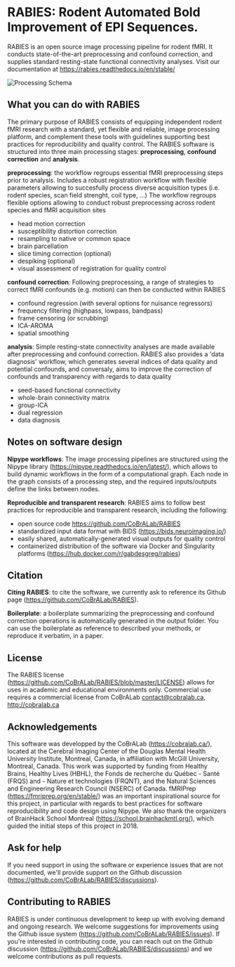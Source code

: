 # RABIES: Rodent Automated Bold Improvement of EPI Sequences.

RABIES is an open source image processing pipeline for rodent fMRI. It conducts state-of-the-art preprocessing and confound correction, and supplies standard resting-state functional connectivity analyses. Visit our documentation at https://rabies.readthedocs.io/en/stable/

![Processing Schema](pics/processing_schema.png)

## What you can do with RABIES

The primary purpose of RABIES consists of equipping independent rodent fMRI research with a standard, yet flexible and reliable, image processing platform, 
and complement these tools with guidelines supporting best practices for reproducibility and quality control. The RABIES software is structured into three main processing stages: **preprocessing**, **confound correction** and **analysis**. 

**preprocessing**: the workflow regroups essential fMRI preprocessing steps prior to analysis. Includes a robust registration workflow with flexible parameters allowing to succesfully process diverse acquisition types (i.e. rodent species, scan field strenght, coil type, ...)
The workflow regroups flexible options allowing to conduct robust preprocessing across rodent species and fMRI acquisition sites
- head motion correction
- susceptibility distortion correction
- resampling to native or common space
- brain parcellation
- slice timing correction (optional)
- despiking (optional)
- visual assessment of registration for quality control

**confound correction**: Following preprocessing, a range of strategies to correct fMRI confounds (e.g. motion) can then be conducted within RABIES
- confound regression (with several options for nuisance regressors)
- frequency filtering (highpass, lowpass, bandpass)
- frame censoring (or scrubbing)
- ICA-AROMA
- spatial smoothing

**analysis**: Simple resting-state connectivity analyses are made available after preprocessing and confound correction. RABIES also provides a 'data diagnosis' workflow, which generates several indices of data quality and potential confounds, and conversaly, aims to improve the correction of confounds and transparency with regards to data quality
- seed-based functional connectivity
- whole-brain connectivity matrix
- group-ICA
- dual regression
- data diagnosis


## Notes on software design

**Nipype workflows**: The image processing pipelines are structured using the Nipype library (https://nipype.readthedocs.io/en/latest/), which allows to build dynamic workflows in the form of a computational graph. Each node in the graph consists of a processing step, and the required inputs/outputs define the links between nodes.

**Reproducible and transparent research**: RABIES aims to follow best practices for reproducible and transparent research, including the following:
- open source code https://github.com/CoBrALab/RABIES
- standardized input data format with BIDS (https://bids.neuroimaging.io/)
- easily shared, automatically-generated visual outputs for quality control
- containerized distribution of the software via Docker and Singularity platforms (https://hub.docker.com/r/gabdesgreg/rabies)

## Citation

**Citing RABIES**: to cite the software, we currently ask to reference its Github page (https://github.com/CoBrALab/RABIES).

**Boilerplate**: a boilerplate summarizing the preprocessing and confound correction operations is automatically generated in the output folder. You can use the boilerplate as reference to described your methods, or reproduce it verbatim, in a paper.

## License
The RABIES license (https://github.com/CoBrALab/RABIES/blob/master/LICENSE) allows for uses in academic and educational environments only. Commercial use requires a commercial license from CoBrALab <contact@cobralab.ca>, http://cobralab.ca

## Acknowledgements
This software was developped by the CoBrALab (https://cobralab.ca/), located at the Cerebral Imaging Center of the Douglas Mental Health University Institute, Montreal, Canada, in affiliation with McGill University, Montreal, Canada. This work was supported by funding from Healthy Brains, Healthy Lives (HBHL), the Fonds de recherche du Québec - Santé (FRQS) and - Nature et technologies (FRQNT), and the Natural Sciences and Engineering Research Council (NSERC) of Canada. fMRIPrep (https://fmriprep.org/en/stable/) was an important inspirational source for this project, in particular with regards to best practices for software reproducibility and code design using Nipype. We also thank the organizers of BrainHack School Montreal (https://school.brainhackmtl.org/), which guided the initial steps of this project in 2018.


## Ask for help
If you need support in using the software or experience issues that are not documented, we'll provide support on the Github discussion (https://github.com/CoBrALab/RABIES/discussions).

## Contributing to RABIES

RABIES is under continuous development to keep up with evolving demand and ongoing research. We welcome suggestions for improvements using the Github issue system (https://github.com/CoBrALab/RABIES/issues). If you're interested in contributing code, you can reach out on the Github discussion (https://github.com/CoBrALab/RABIES/discussions) and we welcome contributions as pull requests.
